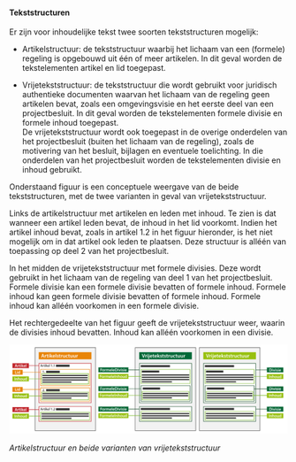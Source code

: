 #### Tekststructuren

Er zijn voor inhoudelijke tekst twee soorten tekststructuren mogelijk:

-   Artikelstructuur: de tekststructuur waarbij het lichaam van een (formele)
    regeling is opgebouwd uit één of meer artikelen. In dit geval worden de
    tekstelementen artikel en lid toegepast.

-   Vrijetekststructuur: de tekststructuur die wordt gebruikt voor juridisch
    authentieke documenten waarvan het lichaam van de regeling geen artikelen
    bevat, zoals een omgevingsvisie en het eerste deel van een projectbesluit.
    In dit geval worden de tekstelementen formele divisie en formele inhoud
    toegepast.  
    De vrijetekststructuur wordt ook toegepast in de overige onderdelen van het
    projectbesluit (buiten het lichaam van de regeling), zoals de motivering van
    het besluit, bijlagen en eventuele toelichting. In die onderdelen van het
    projectbesluit worden de tekstelementen divisie en inhoud gebruikt.

Onderstaand figuur is een conceptuele weergave van de beide tekststructuren, met
de twee varianten in geval van vrijetekststructuur.

Links de artikelstructuur met artikelen en leden met inhoud. Te zien is dat
wanneer een artikel leden bevat, de inhoud in het lid voorkomt. Indien het
artikel inhoud bevat, zoals in artikel 1.2 in het figuur hieronder, is het niet
mogelijk om in dat artikel ook leden te plaatsen. Deze structuur is alléén van
toepassing op deel 2 van het projectbesluit.

In het midden de vrijetekststructuur met formele divisies. Deze wordt gebruikt
in het lichaam van de regeling van deel 1 van het projectbesluit. Formele
divisie kan een formele divisie bevatten of formele inhoud. Formele inhoud kan
geen formele divisie bevatten of formele inhoud. Formele inhoud kan alléén
voorkomen in een formele divisie.

Het rechtergedeelte van het figuur geeft de vrijetekststructuur weer, waarin de
divisies inhoud bevatten. Inhoud kan alléén voorkomen in een divisie.

![](media/ArtikelFormeleVrijeVrijetekststructuurPB2002.png)

*Artikelstructuur en beide varianten van vrijetekststructuur*
